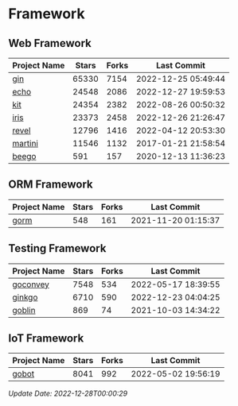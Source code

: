 # Framework

## Web Framework
| Project Name | Stars | Forks | Last Commit |
| ------------ | ----- | ----- | ----------- |
| [gin](https://github.com/gin-gonic/gin) | 65330 | 7154 | 2022-12-25 05:49:44 |
| [echo](https://github.com/labstack/echo) | 24548 | 2086 | 2022-12-27 19:59:53 |
| [kit](https://github.com/go-kit/kit) | 24354 | 2382 | 2022-08-26 00:50:32 |
| [iris](https://github.com/kataras/iris) | 23373 | 2458 | 2022-12-26 21:26:47 |
| [revel](https://github.com/revel/revel) | 12796 | 1416 | 2022-04-12 20:53:30 |
| [martini](https://github.com/go-martini/martini) | 11546 | 1132 | 2017-01-21 21:58:54 |
| [beego](https://github.com/astaxie/beego) | 591 | 157 | 2020-12-13 11:36:23 |

## ORM Framework
| Project Name | Stars | Forks | Last Commit |
| ------------ | ----- | ----- | ----------- |
| [gorm](https://github.com/jinzhu/gorm) | 548 | 161 | 2021-11-20 01:15:37 |

## Testing Framework
| Project Name | Stars | Forks | Last Commit |
| ------------ | ----- | ----- | ----------- |
| [goconvey](https://github.com/smartystreets/goconvey) | 7548 | 534 | 2022-05-17 18:39:55 |
| [ginkgo](https://github.com/onsi/ginkgo) | 6710 | 590 | 2022-12-23 04:04:25 |
| [goblin](https://github.com/franela/goblin) | 869 | 74 | 2021-10-03 14:34:22 |

## IoT Framework
| Project Name | Stars | Forks | Last Commit |
| ------------ | ----- | ----- | ----------- |
| [gobot](https://github.com/hybridgroup/gobot) | 8041 | 992 | 2022-05-02 19:56:19 |

*Update Date: 2022-12-28T00:00:29*
